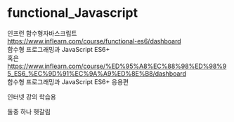# functional_Javascript
인프런 함수형자바스크립트   
https://www.inflearn.com/course/functional-es6/dashboard   
함수형 프로그래밍과 JavaScript ES6+   
혹은   
https://www.inflearn.com/course/%ED%95%A8%EC%88%98%ED%98%95_ES6_%EC%9D%91%EC%9A%A9%ED%8E%B8/dashboard   
함수형 프로그래밍과 JavaScript ES6+ 응용편   

인터넷 강의 학습용    

둘중 하나 헷갈림 
